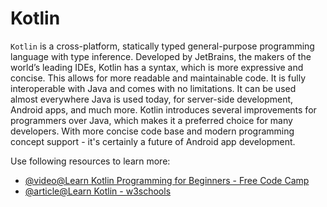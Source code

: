 # Kotlin

`Kotlin` is a cross-platform, statically typed general-purpose programming language with type inference. Developed by JetBrains, the makers of the world’s leading IDEs, Kotlin has a syntax, which is more expressive and concise. This allows for more readable and maintainable code. It is fully interoperable with Java and comes with no limitations. It can be used almost everywhere Java is used today, for server-side development, Android apps, and much more. Kotlin introduces several improvements for programmers over Java, which makes it a preferred choice for many developers. With more concise code base and modern programming concept support - it's certainly a future of Android app development.

Use following resources to learn more:

- [@video@Learn Kotlin Programming for Beginners - Free Code Camp](https://youtu.be/EExSSotojVI?si=4VPW8ZHa2UMX0HH1)
- [@article@Learn Kotlin - w3schools](https://www.w3schools.com/kotlin/)
